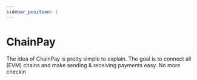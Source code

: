 ```yaml
---
sidebar_position: 1
---
```


# ChainPay

The idea of ChainPay is pretty simple to explain. The goal is to connect all
(EVM) chains and make sending & receiving payments easy. No more checkin
